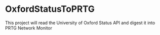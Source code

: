 # OxfordStatusToPRTG
This project will read the University of Oxford Status API and digest it into PRTG Network Monitor
